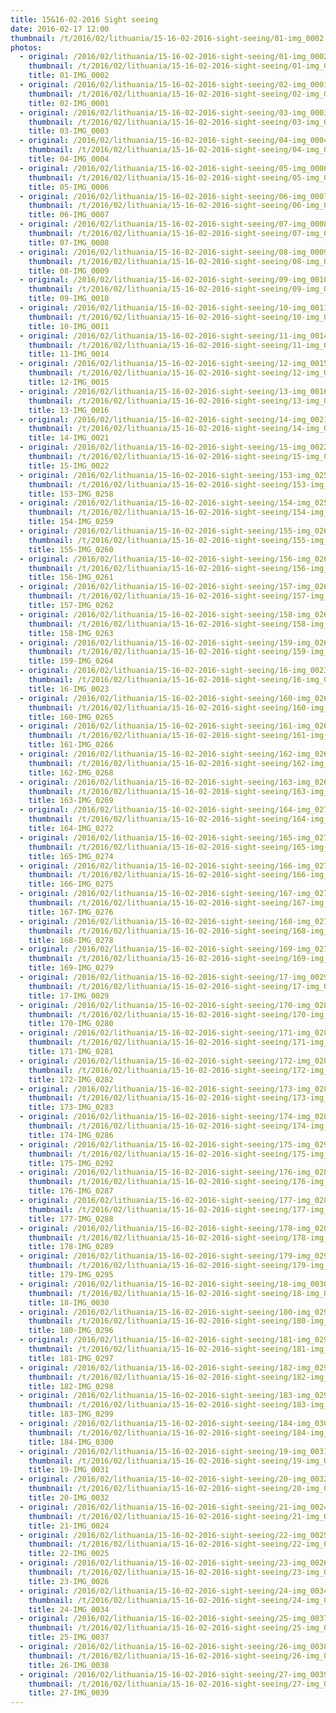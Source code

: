 ```yaml
---
title: 15&16-02-2016 Sight seeing
date: 2016-02-17 12:00
thumbnail: /t/2016/02/lithuania/15-16-02-2016-sight-seeing/01-img_0002.jpg
photos:
  - original: /2016/02/lithuania/15-16-02-2016-sight-seeing/01-img_0002.jpg
    thumbnail: /t/2016/02/lithuania/15-16-02-2016-sight-seeing/01-img_0002.jpg
    title: 01-IMG_0002
  - original: /2016/02/lithuania/15-16-02-2016-sight-seeing/02-img_0001.jpg
    thumbnail: /t/2016/02/lithuania/15-16-02-2016-sight-seeing/02-img_0001.jpg
    title: 02-IMG_0001
  - original: /2016/02/lithuania/15-16-02-2016-sight-seeing/03-img_0003.jpg
    thumbnail: /t/2016/02/lithuania/15-16-02-2016-sight-seeing/03-img_0003.jpg
    title: 03-IMG_0003
  - original: /2016/02/lithuania/15-16-02-2016-sight-seeing/04-img_0004.jpg
    thumbnail: /t/2016/02/lithuania/15-16-02-2016-sight-seeing/04-img_0004.jpg
    title: 04-IMG_0004
  - original: /2016/02/lithuania/15-16-02-2016-sight-seeing/05-img_0006.jpg
    thumbnail: /t/2016/02/lithuania/15-16-02-2016-sight-seeing/05-img_0006.jpg
    title: 05-IMG_0006
  - original: /2016/02/lithuania/15-16-02-2016-sight-seeing/06-img_0007.jpg
    thumbnail: /t/2016/02/lithuania/15-16-02-2016-sight-seeing/06-img_0007.jpg
    title: 06-IMG_0007
  - original: /2016/02/lithuania/15-16-02-2016-sight-seeing/07-img_0008.jpg
    thumbnail: /t/2016/02/lithuania/15-16-02-2016-sight-seeing/07-img_0008.jpg
    title: 07-IMG_0008
  - original: /2016/02/lithuania/15-16-02-2016-sight-seeing/08-img_0009.jpg
    thumbnail: /t/2016/02/lithuania/15-16-02-2016-sight-seeing/08-img_0009.jpg
    title: 08-IMG_0009
  - original: /2016/02/lithuania/15-16-02-2016-sight-seeing/09-img_0010.jpg
    thumbnail: /t/2016/02/lithuania/15-16-02-2016-sight-seeing/09-img_0010.jpg
    title: 09-IMG_0010
  - original: /2016/02/lithuania/15-16-02-2016-sight-seeing/10-img_0011.jpg
    thumbnail: /t/2016/02/lithuania/15-16-02-2016-sight-seeing/10-img_0011.jpg
    title: 10-IMG_0011
  - original: /2016/02/lithuania/15-16-02-2016-sight-seeing/11-img_0014.jpg
    thumbnail: /t/2016/02/lithuania/15-16-02-2016-sight-seeing/11-img_0014.jpg
    title: 11-IMG_0014
  - original: /2016/02/lithuania/15-16-02-2016-sight-seeing/12-img_0015.jpg
    thumbnail: /t/2016/02/lithuania/15-16-02-2016-sight-seeing/12-img_0015.jpg
    title: 12-IMG_0015
  - original: /2016/02/lithuania/15-16-02-2016-sight-seeing/13-img_0016.jpg
    thumbnail: /t/2016/02/lithuania/15-16-02-2016-sight-seeing/13-img_0016.jpg
    title: 13-IMG_0016
  - original: /2016/02/lithuania/15-16-02-2016-sight-seeing/14-img_0021.jpg
    thumbnail: /t/2016/02/lithuania/15-16-02-2016-sight-seeing/14-img_0021.jpg
    title: 14-IMG_0021
  - original: /2016/02/lithuania/15-16-02-2016-sight-seeing/15-img_0022.jpg
    thumbnail: /t/2016/02/lithuania/15-16-02-2016-sight-seeing/15-img_0022.jpg
    title: 15-IMG_0022
  - original: /2016/02/lithuania/15-16-02-2016-sight-seeing/153-img_0258.jpg
    thumbnail: /t/2016/02/lithuania/15-16-02-2016-sight-seeing/153-img_0258.jpg
    title: 153-IMG_0258
  - original: /2016/02/lithuania/15-16-02-2016-sight-seeing/154-img_0259.jpg
    thumbnail: /t/2016/02/lithuania/15-16-02-2016-sight-seeing/154-img_0259.jpg
    title: 154-IMG_0259
  - original: /2016/02/lithuania/15-16-02-2016-sight-seeing/155-img_0260.jpg
    thumbnail: /t/2016/02/lithuania/15-16-02-2016-sight-seeing/155-img_0260.jpg
    title: 155-IMG_0260
  - original: /2016/02/lithuania/15-16-02-2016-sight-seeing/156-img_0261.jpg
    thumbnail: /t/2016/02/lithuania/15-16-02-2016-sight-seeing/156-img_0261.jpg
    title: 156-IMG_0261
  - original: /2016/02/lithuania/15-16-02-2016-sight-seeing/157-img_0262.jpg
    thumbnail: /t/2016/02/lithuania/15-16-02-2016-sight-seeing/157-img_0262.jpg
    title: 157-IMG_0262
  - original: /2016/02/lithuania/15-16-02-2016-sight-seeing/158-img_0263.jpg
    thumbnail: /t/2016/02/lithuania/15-16-02-2016-sight-seeing/158-img_0263.jpg
    title: 158-IMG_0263
  - original: /2016/02/lithuania/15-16-02-2016-sight-seeing/159-img_0264.jpg
    thumbnail: /t/2016/02/lithuania/15-16-02-2016-sight-seeing/159-img_0264.jpg
    title: 159-IMG_0264
  - original: /2016/02/lithuania/15-16-02-2016-sight-seeing/16-img_0023.jpg
    thumbnail: /t/2016/02/lithuania/15-16-02-2016-sight-seeing/16-img_0023.jpg
    title: 16-IMG_0023
  - original: /2016/02/lithuania/15-16-02-2016-sight-seeing/160-img_0265.jpg
    thumbnail: /t/2016/02/lithuania/15-16-02-2016-sight-seeing/160-img_0265.jpg
    title: 160-IMG_0265
  - original: /2016/02/lithuania/15-16-02-2016-sight-seeing/161-img_0266.jpg
    thumbnail: /t/2016/02/lithuania/15-16-02-2016-sight-seeing/161-img_0266.jpg
    title: 161-IMG_0266
  - original: /2016/02/lithuania/15-16-02-2016-sight-seeing/162-img_0268.jpg
    thumbnail: /t/2016/02/lithuania/15-16-02-2016-sight-seeing/162-img_0268.jpg
    title: 162-IMG_0268
  - original: /2016/02/lithuania/15-16-02-2016-sight-seeing/163-img_0269.jpg
    thumbnail: /t/2016/02/lithuania/15-16-02-2016-sight-seeing/163-img_0269.jpg
    title: 163-IMG_0269
  - original: /2016/02/lithuania/15-16-02-2016-sight-seeing/164-img_0272.jpg
    thumbnail: /t/2016/02/lithuania/15-16-02-2016-sight-seeing/164-img_0272.jpg
    title: 164-IMG_0272
  - original: /2016/02/lithuania/15-16-02-2016-sight-seeing/165-img_0274.jpg
    thumbnail: /t/2016/02/lithuania/15-16-02-2016-sight-seeing/165-img_0274.jpg
    title: 165-IMG_0274
  - original: /2016/02/lithuania/15-16-02-2016-sight-seeing/166-img_0275.jpg
    thumbnail: /t/2016/02/lithuania/15-16-02-2016-sight-seeing/166-img_0275.jpg
    title: 166-IMG_0275
  - original: /2016/02/lithuania/15-16-02-2016-sight-seeing/167-img_0276.jpg
    thumbnail: /t/2016/02/lithuania/15-16-02-2016-sight-seeing/167-img_0276.jpg
    title: 167-IMG_0276
  - original: /2016/02/lithuania/15-16-02-2016-sight-seeing/168-img_0278.jpg
    thumbnail: /t/2016/02/lithuania/15-16-02-2016-sight-seeing/168-img_0278.jpg
    title: 168-IMG_0278
  - original: /2016/02/lithuania/15-16-02-2016-sight-seeing/169-img_0279.jpg
    thumbnail: /t/2016/02/lithuania/15-16-02-2016-sight-seeing/169-img_0279.jpg
    title: 169-IMG_0279
  - original: /2016/02/lithuania/15-16-02-2016-sight-seeing/17-img_0029.jpg
    thumbnail: /t/2016/02/lithuania/15-16-02-2016-sight-seeing/17-img_0029.jpg
    title: 17-IMG_0029
  - original: /2016/02/lithuania/15-16-02-2016-sight-seeing/170-img_0280.jpg
    thumbnail: /t/2016/02/lithuania/15-16-02-2016-sight-seeing/170-img_0280.jpg
    title: 170-IMG_0280
  - original: /2016/02/lithuania/15-16-02-2016-sight-seeing/171-img_0281.jpg
    thumbnail: /t/2016/02/lithuania/15-16-02-2016-sight-seeing/171-img_0281.jpg
    title: 171-IMG_0281
  - original: /2016/02/lithuania/15-16-02-2016-sight-seeing/172-img_0282.jpg
    thumbnail: /t/2016/02/lithuania/15-16-02-2016-sight-seeing/172-img_0282.jpg
    title: 172-IMG_0282
  - original: /2016/02/lithuania/15-16-02-2016-sight-seeing/173-img_0283.jpg
    thumbnail: /t/2016/02/lithuania/15-16-02-2016-sight-seeing/173-img_0283.jpg
    title: 173-IMG_0283
  - original: /2016/02/lithuania/15-16-02-2016-sight-seeing/174-img_0286.jpg
    thumbnail: /t/2016/02/lithuania/15-16-02-2016-sight-seeing/174-img_0286.jpg
    title: 174-IMG_0286
  - original: /2016/02/lithuania/15-16-02-2016-sight-seeing/175-img_0292.jpg
    thumbnail: /t/2016/02/lithuania/15-16-02-2016-sight-seeing/175-img_0292.jpg
    title: 175-IMG_0292
  - original: /2016/02/lithuania/15-16-02-2016-sight-seeing/176-img_0287.jpg
    thumbnail: /t/2016/02/lithuania/15-16-02-2016-sight-seeing/176-img_0287.jpg
    title: 176-IMG_0287
  - original: /2016/02/lithuania/15-16-02-2016-sight-seeing/177-img_0288.jpg
    thumbnail: /t/2016/02/lithuania/15-16-02-2016-sight-seeing/177-img_0288.jpg
    title: 177-IMG_0288
  - original: /2016/02/lithuania/15-16-02-2016-sight-seeing/178-img_0289.jpg
    thumbnail: /t/2016/02/lithuania/15-16-02-2016-sight-seeing/178-img_0289.jpg
    title: 178-IMG_0289
  - original: /2016/02/lithuania/15-16-02-2016-sight-seeing/179-img_0295.jpg
    thumbnail: /t/2016/02/lithuania/15-16-02-2016-sight-seeing/179-img_0295.jpg
    title: 179-IMG_0295
  - original: /2016/02/lithuania/15-16-02-2016-sight-seeing/18-img_0030.jpg
    thumbnail: /t/2016/02/lithuania/15-16-02-2016-sight-seeing/18-img_0030.jpg
    title: 18-IMG_0030
  - original: /2016/02/lithuania/15-16-02-2016-sight-seeing/180-img_0296.jpg
    thumbnail: /t/2016/02/lithuania/15-16-02-2016-sight-seeing/180-img_0296.jpg
    title: 180-IMG_0296
  - original: /2016/02/lithuania/15-16-02-2016-sight-seeing/181-img_0297.jpg
    thumbnail: /t/2016/02/lithuania/15-16-02-2016-sight-seeing/181-img_0297.jpg
    title: 181-IMG_0297
  - original: /2016/02/lithuania/15-16-02-2016-sight-seeing/182-img_0298.jpg
    thumbnail: /t/2016/02/lithuania/15-16-02-2016-sight-seeing/182-img_0298.jpg
    title: 182-IMG_0298
  - original: /2016/02/lithuania/15-16-02-2016-sight-seeing/183-img_0299.jpg
    thumbnail: /t/2016/02/lithuania/15-16-02-2016-sight-seeing/183-img_0299.jpg
    title: 183-IMG_0299
  - original: /2016/02/lithuania/15-16-02-2016-sight-seeing/184-img_0300.jpg
    thumbnail: /t/2016/02/lithuania/15-16-02-2016-sight-seeing/184-img_0300.jpg
    title: 184-IMG_0300
  - original: /2016/02/lithuania/15-16-02-2016-sight-seeing/19-img_0031.jpg
    thumbnail: /t/2016/02/lithuania/15-16-02-2016-sight-seeing/19-img_0031.jpg
    title: 19-IMG_0031
  - original: /2016/02/lithuania/15-16-02-2016-sight-seeing/20-img_0032.jpg
    thumbnail: /t/2016/02/lithuania/15-16-02-2016-sight-seeing/20-img_0032.jpg
    title: 20-IMG_0032
  - original: /2016/02/lithuania/15-16-02-2016-sight-seeing/21-img_0024.jpg
    thumbnail: /t/2016/02/lithuania/15-16-02-2016-sight-seeing/21-img_0024.jpg
    title: 21-IMG_0024
  - original: /2016/02/lithuania/15-16-02-2016-sight-seeing/22-img_0025.jpg
    thumbnail: /t/2016/02/lithuania/15-16-02-2016-sight-seeing/22-img_0025.jpg
    title: 22-IMG_0025
  - original: /2016/02/lithuania/15-16-02-2016-sight-seeing/23-img_0026.jpg
    thumbnail: /t/2016/02/lithuania/15-16-02-2016-sight-seeing/23-img_0026.jpg
    title: 23-IMG_0026
  - original: /2016/02/lithuania/15-16-02-2016-sight-seeing/24-img_0034.jpg
    thumbnail: /t/2016/02/lithuania/15-16-02-2016-sight-seeing/24-img_0034.jpg
    title: 24-IMG_0034
  - original: /2016/02/lithuania/15-16-02-2016-sight-seeing/25-img_0037.jpg
    thumbnail: /t/2016/02/lithuania/15-16-02-2016-sight-seeing/25-img_0037.jpg
    title: 25-IMG_0037
  - original: /2016/02/lithuania/15-16-02-2016-sight-seeing/26-img_0038.jpg
    thumbnail: /t/2016/02/lithuania/15-16-02-2016-sight-seeing/26-img_0038.jpg
    title: 26-IMG_0038
  - original: /2016/02/lithuania/15-16-02-2016-sight-seeing/27-img_0039.jpg
    thumbnail: /t/2016/02/lithuania/15-16-02-2016-sight-seeing/27-img_0039.jpg
    title: 27-IMG_0039
---
```

